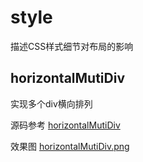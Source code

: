 # style
描述CSS样式细节对布局的影响

## horizontalMutiDiv
实现多个div横向排列

源码参考 [horizontalMutiDiv](https://github.com/mandyJiai/style/tree/master/horizontalMutiDiv '实现多个div横向排列')

效果图 [horizontalMutiDiv.png](https://github.com/mandyJiai/rendering/blob/master/horizontalMutiDiv.png '实现多个div横向排列.png')